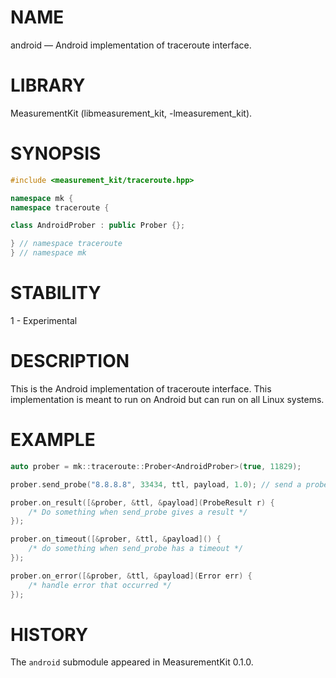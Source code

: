 # NAME
android &mdash; Android implementation of traceroute interface.

# LIBRARY
MeasurementKit (libmeasurement_kit, -lmeasurement_kit).

# SYNOPSIS

```C++
#include <measurement_kit/traceroute.hpp>

namespace mk {
namespace traceroute {

class AndroidProber : public Prober {};

} // namespace traceroute
} // namespace mk
```

# STABILITY

1 - Experimental

# DESCRIPTION

This is the Android implementation of traceroute interface. This implementation is meant to run
on Android but can run on all Linux systems.

# EXAMPLE

```C++
auto prober = mk::traceroute::Prober<AndroidProber>(true, 11829);

prober.send_probe("8.8.8.8", 33434, ttl, payload, 1.0); // send a probe

prober.on_result([&prober, &ttl, &payload](ProbeResult r) {
    /* Do something when send_probe gives a result */
});

prober.on_timeout([&prober, &ttl, &payload]() {
    /* do something when send_probe has a timeout */
});

prober.on_error([&prober, &ttl, &payload](Error err) {
    /* handle error that occurred */
});
```

# HISTORY

The `android` submodule appeared in MeasurementKit 0.1.0.
